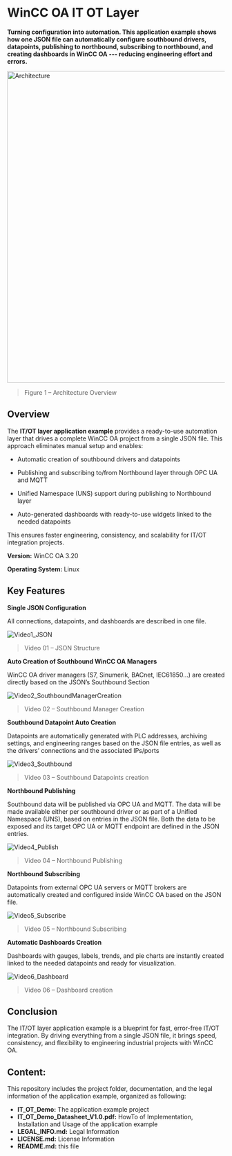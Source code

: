 # WinCC OA IT OT Layer
**Turning configuration into automation. This application example shows how one JSON file can automatically configure southbound drivers, datapoints, publishing to northbound, subscribing to northbound, and creating dashboards in WinCC OA --- reducing engineering effort and errors.**

<img width="1280" height="720" alt="Architecture" src="https://github.com/user-attachments/assets/963b46ca-94e5-4cf9-a64b-0c5a86c4c9b0" />

> Figure 1 – Architecture Overview

## Overview

The **IT/OT layer application example** provides a ready-to-use automation layer that drives a complete WinCC OA project from a single JSON file. 
This approach eliminates manual setup and enables: 

- Automatic creation of southbound drivers and datapoints 

- Publishing and subscribing to/from Northbound layer through OPC UA and MQTT 

- Unified Namespace (UNS) support during publishing to Northbound layer 

- Auto-generated dashboards with ready-to-use widgets linked to the needed datapoints 

This ensures faster engineering, consistency, and scalability for IT/OT integration projects. 

**Version:** WinCC OA 3.20 

**Operating System:** Linux 


## Key Features

**Single JSON Configuration**

All connections, datapoints, and dashboards are described in one file. 

![Video1_JSON](https://github.com/user-attachments/assets/d9852a37-08f5-47f6-82fb-59ed6e6fb2dd)
> Video 01 – JSON Structure

**Auto Creation of Southbound WinCC OA Managers**

WinCC OA driver managers (S7, Sinumerik, BACnet, IEC61850…) are created directly based on the JSON’s Southbound Section 

![Video2_SouthboundManagerCreation](https://github.com/user-attachments/assets/abc2c9ff-c366-477c-9086-f50c7338ed3c)
> Video 02 – Southbound Manager Creation 

**Southbound Datapoint Auto Creation**

Datapoints are automatically generated with PLC addresses, archiving settings, and engineering ranges based on the JSON file entries, as well as the drivers’ connections and the associated IPs/ports 

![Video3_Southbound](https://github.com/user-attachments/assets/4b786c7a-1357-46b9-9133-c9f4c64a57c7)
> Video 03 – Southbound Datapoints creation

**Northbound Publishing**

Southbound data will be published via OPC UA and MQTT. The data will be made available either per southbound driver or as part of a Unified Namespace (UNS), based on entries in the JSON file. Both the data to be exposed and its target OPC UA or MQTT endpoint are defined in the JSON entries. 

![Video4_Publish](https://github.com/user-attachments/assets/fcc2dbea-1e00-4235-afbf-ea42e1710bd8)
> Video 04 – Northbound Publishing

**Northbound Subscribing**

Datapoints from external OPC UA servers or MQTT brokers are automatically created and configured inside WinCC OA based on the JSON file. 

![Video5_Subscribe](https://github.com/user-attachments/assets/edb34854-0628-4107-8cc1-4f15f36cc5f6)
> Video 05 – Northbound Subscribing

**Automatic Dashboards Creation**

Dashboards with gauges, labels, trends, and pie charts are instantly created linked to the needed datapoints and ready for visualization. 

![Video6_Dashboard](https://github.com/user-attachments/assets/384cb885-a881-48cf-b368-f579b3ce7c87)
> Video 06 – Dashboard creation


## Conclusion 

The IT/OT layer application example is a blueprint for fast, error-free IT/OT integration. By driving everything from a single JSON file, it brings speed, consistency, and flexibility to engineering industrial projects with WinCC OA. 

## Content:
This repository includes the project folder, documentation, and the legal information of the application example, organized as following:
- **IT_OT_Demo:** The application example project
- **IT_OT_Demo_Datasheet_V1.0.pdf:** HowTo of Implementation, Installation and Usage of the application example
- **LEGAL_INFO.md:** Legal Information
- **LICENSE.md:** License Information
- **README.md:** this file


